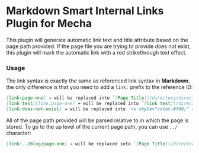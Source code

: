 Markdown Smart Internal Links Plugin for Mecha
==============================================

This plugin will generate automatic link text and title attribute based on the page path provided. If the page file you are trying to provide does not exist, this plugin will mark the automatic link with a red strikethrough text effect.

### Usage

The link syntax is exactly the same as referenced link syntax in **Markdown**, the only difference is that you need to add a `link:` prefix to the reference ID:

~~~ .markdown
[link:page-one] → will be replaced into `[Page Title](/directory/directory/page-one "Page Title")
[link text][link:page-one] → will be replaced into `[link text](/directory/directory/page-one "Page Title")
[link:does-not-exist] → will be replaced into `<s style="color:#f00;" title="[link:does-not-exist]">link broken</s>`
~~~

All of the page path provided will be parsed relative to in which the page is stored. To go to the up level of the current page path, you can use `../` character:

~~~ .markdown
[link:../blog/page-one] → will be replaced into `[Page Title](/directory/blog/page-one "Page Title")
~~~